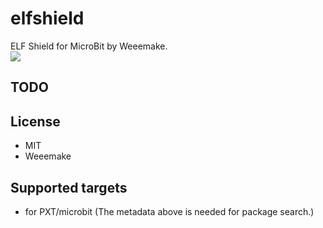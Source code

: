 # elfshield

ELF Shield for MicroBit by Weeemake.  
![](https://github.com/WEEEMAKE/makecode_libraries_for_elfshield/blob/master/elfshield_3.png)

## TODO


## License

* MIT
* Weeemake

## Supported targets

* for PXT/microbit
(The metadata above is needed for package search.)

